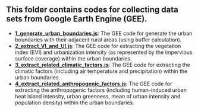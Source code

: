 ## This folder contains codes for collecting data sets from Google Earth Engine (GEE).

- [**1_generate_urban_boundaries.js**](https://github.com/zlxy9892/Global_Urbanization_Impacts_on_Vegetation/blob/main/data_collection/1_generate_urban_boundaries.js): The GEE code for generate the urban boundaries with their adjacent rural areas (using buffer calculation).
- [**2_extract_VI_and_UI.js**](https://github.com/zlxy9892/Global_Urbanization_Impacts_on_Vegetation/blob/main/data_collection/2_extract_VI_and_UI.js): The GEE code for extracting the vegetation index (EVI) and urbanization intensity (as represented by the impervious surface coverage) within the urban boundaries.
- [**3_extract_related_climatic_factors.js**](https://github.com/zlxy9892/Global_Urbanization_Impacts_on_Vegetation/blob/main/data_collection/3_extract_related_climatic_factors.js): The GEE code for extracting the climatic factors (including air temperature and precipitation) within the urban boundaries.
- [**4_extract_related_anthropogenic_factors.js**](https://github.com/zlxy9892/Global_Urbanization_Impacts_on_Vegetation/blob/main/data_collection/4_extract_related_anthropogenic_factors.js): The GEE code for extracting the anthropogenic factors (including human-induced urban heat island intensity, urban greenness, mean of urban intensity and population density) within the urban boundaries.